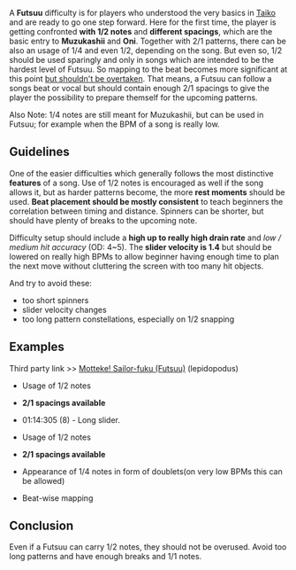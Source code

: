 A **Futsuu** difficulty is for players who understood the very basics in [Taiko](Taiko) and are ready to go one step forward. Here for the first time, the player is getting confronted **with 1/2 notes** and **different spacings**, which are the basic entry to **Muzukashii** and **Oni**. Together with 2/1 patterns, there can be also an usage of 1/4 and even 1/2, depending on the song. But even so, 1/2 should be used sparingly and only in songs which are intended to be the hardest level of Futsuu. So mapping to the beat becomes more significant at this point <u>but shouldn't be overtaken</u>. That means, a Futsuu can follow a songs beat or vocal but should contain enough 2/1 spacings to give the player the possibility to prepare themself for the upcoming patterns.

Also Note: 1/4 notes are still meant for Muzukashii, but can be used in Futsuu; for example when the BPM of a song is really low.

Guidelines
----------

One of the easier difficulties which generally follows the most distinctive **features** of a song. Use of 1/2 notes is encouraged as well if the song allows it, but as harder patterns become, the more **rest moments** should be used. **Beat placement should be mostly consistent** to teach beginners the correlation between timing and distance. Spinners can be shorter, but should have plenty of breaks to the upcoming note.

Difficulty setup should include a **high up to really high drain rate** and *low / medium hit accuracy* (OD: 4~5). The **slider velocity is 1.4** but should be lowered on really high BPMs to allow beginner having enough time to plan the next move without cluttering the screen with too many hit objects.

And try to avoid these:

-   too short spinners
-   slider velocity changes
-   too long pattern constellations, especially on 1/2 snapping

Examples
--------

Third party link &gt;&gt; [Motteke! Sailor-fuku (Futsuu)](https://skydrive.live.com/?cid=B31284EF24826F96&id=B31284EF24826F96%21148) (lepidopodus)

-   Usage of 1/2 notes
-   **2/1 spacings available**
-   01:14:305 (8) - Long slider.

-   Usage of 1/2 notes
-   **2/1 spacings available**
-   Appearance of 1/4 notes in form of doublets(on very low BPMs this can be allowed)
-   Beat-wise mapping

Conclusion
----------

Even if a Futsuu can carry 1/2 notes, they should not be overused. Avoid too long patterns and have enough breaks and 1/1 notes.
